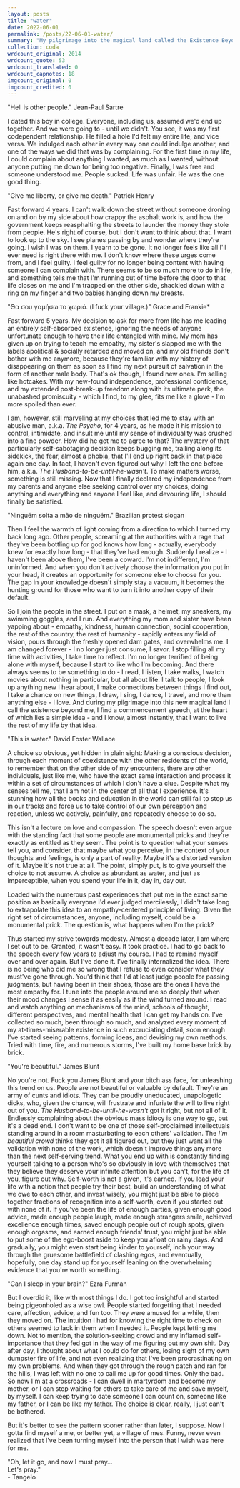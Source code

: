 ```yaml
---
layout: posts
title: "water"
date: 2022-06-01
permalink: /posts/22-06-01-water/
summary: "My pilgrimage into the magical land called the Existence Beyond Me."
collection: coda
wrdcount_original: 2014
wrdcount_quote: 53
wrdcount_translated: 0
wrdcount_capnotes: 18
imgcount_original: 0
imgcount_credited: 0
---
```

<span class="text-body-quote">"Hell is other people."</span> <span class="text-body-credit">Jean-Paul Sartre</span>

I dated this boy in college. Everyone, including us, assumed we'd end up together. And we were going to - until we didn't. You see, it was my first codependent relationship. He filled a hole I'd felt my entire life, and vice versa. We indulged each other in every way one could indulge another, and one of the ways we did that was by complaining. For the first time in my life, I could complain about anything I wanted, as much as I wanted, without anyone putting me down for being too negative. Finally, I was free and someone understood me. People sucked. Life was unfair. He was the one good thing.

<span class="text-body-quote">"Give me liberty, or give me death."</span> <span class="text-body-credit">Patrick Henry</span>

Fast forward 4 years. I can't walk down the street without someone droning on and on by my side about how crappy the asphalt work is, and how the government keeps reasphalting the streets to launder the money they stole from people. He's right of course, but I don't want to think about that. I want to look up to the sky. I see planes passing by and wonder where they're going. I wish I was on them. I yearn to be gone. It no longer feels like all I'll ever need is right there with me. I don't know where these urges come from, and I feel guilty. I feel guilty for no longer being content with having someone I can complain with. There seems to be so much more to do in life, and something tells me that I'm running out of time before the door to that life closes on me and I'm trapped on the other side, shackled down with a ring on my finger and two babies hanging down my breasts.

<span class="text-body-quote">"Θα σου γαμήσω το χωριό. (I fuck your village.)"</span> <span class="text-body-credit">Grace and Frankie</span><span class="annotated" data-note="[Tha sou gamíso to chorió.] Season 1, episode 9, ''The Invitation'', 2015.">*</span>

Fast forward 5 years. My decision to ask for more from life has me leading an entirely self-absorbed existence, ignoring the needs of anyone unfortunate enough to have their life entangled with mine. My mom has given up on trying to teach me empathy, my sister's slapped me with the labels apolitical & socially retarded and moved on, and my old friends don't bother with me anymore, because they're familiar with my history of disappearing on them as soon as I find my next pursuit of salvation in the form of another male body. That's ok though, I found new ones. I'm selling like hotcakes. With my new-found independence, professional confidence, and my extended post-break-up freedom along with its ultimate perk, the unabashed promiscuity - which I find, to my glee, fits me like a glove - I'm more spoiled than ever.

I am, however, still marveling at my choices that led me to stay with an abusive man, a.k.a. *The Psycho*, for 4 years, as he made it his mission to control, intimidate, and insult me until my sense of individuality was crushed into a fine powder. How did he get me to agree to that? The mystery of that particularly self-sabotaging decision keeps bugging me, trailing along its sidekick, the fear, almost a phobia, that I'll end up right back in that place again one day. In fact, I haven't even figured out why I left the one before him, a.k.a. *The Husband-to-be-until-he-wasn't*. To make matters worse, something is still missing. Now that I finally declared my independence from my parents and anyone else seeking control over my choices, doing anything and everything and anyone I feel like, and devouring life, I should finally be satisfied.

<span class="text-body-quote">"Ninguém solta a mão de ninguém."</span> <span class="text-body-credit">Brazilian protest slogan</span>

Then I feel the warmth of light coming from a direction to which I turned my back long ago. Other people, screaming at the authorities with a rage that they've been bottling up for god knows how long - actually, everybody knew for exactly how long - that they've had enough. Suddenly I realize - I haven't been above them, I've been a coward. I'm not indifferent, I'm uninformed. And when you don't actively choose the information you put in your head, it creates an opportunity for someone else to choose for you. The gap in your knowledge doesn't simply stay a vacuum, it becomes the hunting ground for those who want to turn it into another copy of their default.

So I join the people in the street. I put on a mask, a helmet, my sneakers, my swimming goggles, and I run. And everything my mom and sister have been yapping about - empathy, kindness, human connection, social cooperation, the rest of the country, the rest of humanity - rapidly enters my field of vision, pours through the freshly opened dam gates, and overwhelms me. I am changed forever - I no longer just consume, I savor. I stop filling all my time with activities, I take time to reflect. I'm no longer terrified of being alone with myself, because I start to like who I'm becoming. And there always seems to be something to do - I read, I listen, I take walks, I watch movies about nothing in particular, but all about life. I talk to people, I look up anything new I hear about, I make connections between things I find out, I take a chance on new things, I draw, I sing, I dance, I travel, and more than anything else - I love. And during my pilgrimage into this new magical land I call the existence beyond me, I find a commencement speech, at the heart of which lies a simple idea - and I know, almost instantly, that I want to live the rest of my life by that idea.

<span class="text-body-quote">"This is water."</span> <span class="text-body-credit">David Foster Wallace</span>

A choice so obvious, yet hidden in plain sight: Making a conscious decision, through each moment of coexistence with the other residents of the world, to remember that on the other side of my encounters, there are other individuals, just like me, who have the exact same interaction and process it within a set of circumstances of which I don't have a clue. Despite what my senses tell me, that I am not in the center of all that I experience. It's stunning how all the books and education in the world can still fail to stop us in our tracks and force us to take control of our own perception and reaction, unless we actively, painfully, and repeatedly choose to do so.

This isn't a lecture on love and compassion. The speech doesn't even argue with the standing fact that some people are monumental pricks and they're exactly as entitled as they seem. The point is to question what your senses tell you, and consider, that maybe what you perceive, in the context of your thoughts and feelings, is only a part of reality. Maybe it's a distorted version of it. Maybe it's not true at all. The point, simply put, is to give yourself the choice to not assume. A choice as abundant as water, and just as imperceptible, when you spend your life in it, day in, day out.

Loaded with the numerous past experiences that put me in the exact same position as basically everyone I'd ever judged mercilessly, I didn't take long to extrapolate this idea to an empathy-centered principle of living. Given the right set of circumstances, anyone, including myself, could be a monumental prick. The question is, what happens when I'm the prick?

Thus started my strive towards modesty. Almost a decade later, I am where I set out to be. Granted, it wasn't easy. It took practice. I had to go back to the speech every few years to adjust my course. I had to remind myself over and over again. But I've done it. I've finally internalized the idea. There is no being who did me so wrong that I refuse to even consider what they must've gone through. You'd think that I'd at least judge people for passing judgments, but having been in their shoes, those are the ones I have the most empathy for. I tune into the people around me so deeply that when their mood changes I sense it as easily as if the wind turned around. I read and watch anything on mechanisms of the mind, schools of thought, different perspectives, and mental health that I can get my hands on. I've collected so much, been through so much, and analyzed every moment of my at-times-miserable existence in such excruciating detail, soon enough I've started seeing patterns, forming ideas, and devising my own methods. Tried with time, fire, and numerous storms, I've built my home base brick by brick.

<span class="text-body-quote">"You're beautiful."</span> <span class="text-body-credit">James Blunt</span>

No you're not. Fuck you James Blunt and your bitch ass face, for unleashing this trend on us. People are not beautiful or valuable by default. They're an army of cunts and idiots. They can be proudly uneducated, unapologetic dicks, who, given the chance, will frustrate and infuriate the will to live right out of you. *The Husband-to-be-until-he-wasn't* got it right, but not all of it. Endlessly complaining about the obvious mass idiocy is one way to go, but it's a dead end. I don't want to be one of those self-proclaimed intellectuals standing around in a room masturbating to each others' validation. The *I'm beautiful crowd* thinks they got it all figured out, but they just want all the validation with none of the work, which doesn't improve things any more than the next self-serving trend. What you end up with is constantly finding yourself talking to a person who's so obviously in love with themselves that they believe they deserve your infinite attention but you can't, for the life of you, figure out why. Self-worth is not a given, it's earned. If you lead your life with a notion that people try their best, build an understanding of what we owe to each other, and invest wisely, you might just be able to piece together fractions of recognition into a self-worth, even if you started out with none of it. If you've been the life of enough parties, given enough good advice, made enough people laugh, made enough strangers smile, achieved excellence enough times, saved enough people out of rough spots, given enough orgasms, and earned enough friends' trust, you might just be able to put some of the ego-boost  aside to keep you afloat on rainy days. And gradually, you might even start being kinder to yourself, inch your way through the gruesome battlefield of clashing egos, and eventually, hopefully, one day stand up for yourself leaning on the overwhelming evidence that you're worth something.

<span class="text-body-quote">"Can I sleep in your brain?"</span> <span class="text-body-credit">Ezra Furman</span>

But I overdid it, like with most things I do. I got too insightful and started being pigeonholed as a wise owl. People started forgetting that I needed care, affection, advice, and fun too. They were amused for a while, then they moved on. The intuition I had for knowing the right time to check on others seemed to lack in them when I needed it. People kept letting me down. Not to mention, the solution-seeking crowd and my inflamed self-importance that they fed got in the way of me figuring out my own shit. Day after day, I thought about what I could do for others, losing sight of my own dumpster fire of life, and not even realizing that I've been procrastinating on my own problems. And when they got through the rough patch and ran for the hills, I was left with no one to call me up for good times. Only the bad. So now I'm at a crossroads - I can dwell in martyrdom and become my mother, or I can stop waiting for others to take care of me and save myself, by myself. I can keep trying to date someone I can count on, someone like my father, or I can be like my father. The choice is clear, really, I just can't be bothered.

But it's better to see the pattern sooner rather than later, I suppose. Now I gotta find myself a me, or better yet, a village of mes. Funny, never even realized that I've been turning myself into the person that I wish was here for me.

<span class="text-body-quote">"Oh, let it go, and now I must pray…  
Let's pray."</span>  
<span class="text-body-credit">- Tangelo</span>
